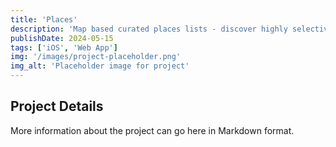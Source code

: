 ```yaml
---
title: 'Places'
description: 'Map based curated places lists - discover highly selective curators in your city and their recommendations'
publishDate: 2024-05-15
tags: ['iOS', 'Web App']
img: '/images/project-placeholder.png'
img_alt: 'Placeholder image for project'
---
```


## Project Details

More information about the project can go here in Markdown format.
